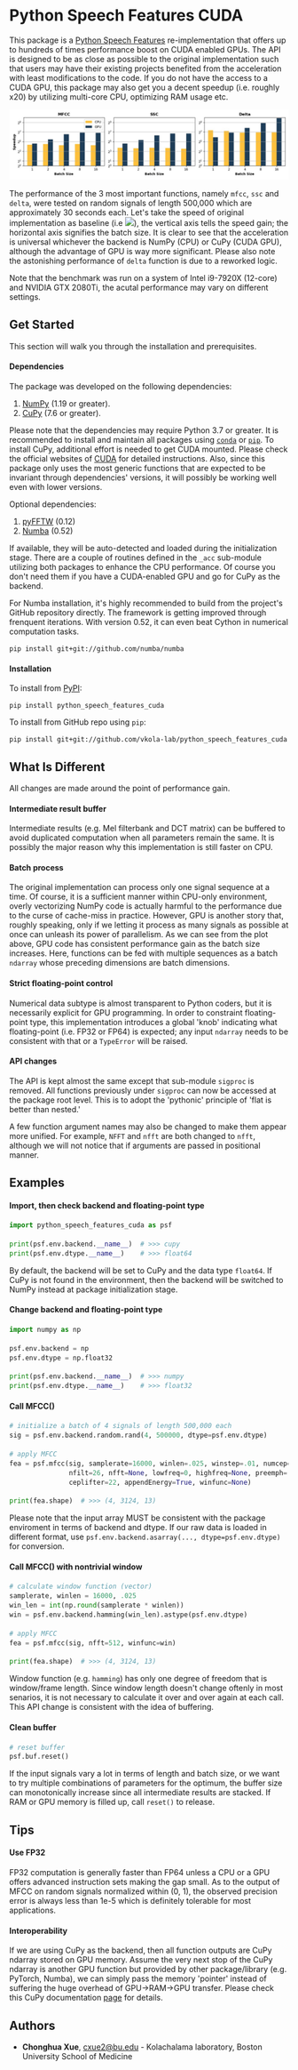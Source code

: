 # Python Speech Features CUDA

This package is a [Python Speech Features](https://github.com/jameslyons/python_speech_features) re-implementation that offers up to hundreds of times performance boost on CUDA enabled GPUs. The API is designed to be as close as possible to the original implementation such that users may have their existing projects benefited from the acceleration with least modifications to the code. If you do not have the access to a CUDA GPU, this package may also get you a decent speedup (i.e. roughly x20) by utilizing multi-core CPU, optimizing RAM usage etc.

![Speedup Plot](/readme_plot/plot_i9-7920x_rtx2080ti.jpg)

The performance of the 3 most important functions, namely `mfcc`, `ssc` and `delta`, were tested on random signals of length 500,000 which are approximately 30 seconds each. Let's take the speed of original implementation as baseline (i.e <img src="https://render.githubusercontent.com/render/math?math=2^0">), the vertical axis tells the speed gain; the horizontal axis signifies the batch size. It is clear to see that the acceleration is universal whichever the backend is NumPy (CPU) or CuPy (CUDA GPU), although the advantage of GPU is way more significant. Please also note the astonishing performance of `delta` function is due to a reworked logic.

Note that the benchmark was run on a system of Intel i9-7920X (12-core) and NVIDIA GTX 2080Ti, the acutal performance may vary on different settings.

## Get Started

This section will walk you through the installation and prerequisites.

#### Dependencies

The package was developed on the following dependencies:

1. [NumPy](https://numpy.org/) (1.19 or greater).
2. [CuPy](https://cupy.dev/) (7.6 or greater).

Please note that the dependencies may require Python 3.7 or greater. It is recommended to install and maintain all packages using [`conda`](https://www.anaconda.com/) or [`pip`](https://pypi.org/project/pip/). To install CuPy, additional effort is needed to get CUDA mounted. Please check the official websites of [CUDA](https://developer.nvidia.com/cuda-downloads) for detailed instructions. Also, since this package only uses the most generic functions that are expected to be invariant through dependencies' versions, it will possibly be working well even with lower versions.

Optional dependencies:

1. [pyFFTW](https://pypi.org/project/pyFFTW/) (0.12)
2. [Numba](http://numba.pydata.org/) (0.52)

If available, they will be auto-detected and loaded during the initialization stage. There are a couple of routines defined in the `_acc` sub-module utilizing both packages to enhance the CPU performance. Of course you don't need them if you have a CUDA-enabled GPU and go for CuPy as the backend.

For Numba installation, it's highly recommended to build from the project's GitHub repository directly. The framework is getting improved through frenquent iterations. With version 0.52, it can even beat Cython in numerical computation tasks.

```
pip install git+git://github.com/numba/numba
```

#### Installation

To install from [PyPI](https://pypi.org/project/python-speech-features-cuda/):

```
pip install python_speech_features_cuda
```

To install from GitHub repo using `pip`:

```
pip install git+git://github.com/vkola-lab/python_speech_features_cuda
```

## What Is Different

All changes are made around the point of performance gain.

#### Intermediate result buffer

Intermediate results (e.g. Mel filterbank and DCT matrix) can be buffered to avoid duplicated computation when all parameters remain the same. It is possibly the major reason why this implementation is still faster on CPU.

#### Batch process

The original implementation can process only one signal sequence at a time. Of course, it is a sufficient manner within CPU-only environment, overly vectorizing NumPy code is actually harmful to the performance due to the curse of cache-miss in practice. However, GPU is another story that, roughly speaking, only if we letting it process as many signals as possible at once can unleash its power of parallelism. As we can see from the plot above, GPU code has consistent performance gain as the batch size increases. Here, functions can be fed with multiple sequences as a batch `ndarray` whose preceding dimensions are batch dimensions.

#### Strict floating-point control

Numerical data subtype is almost transparent to Python coders, but it is necessarily explicit for GPU programming. In order to constraint floating-point type, this implementation introduces a global 'knob' indicating what floating-point (i.e. FP32 or FP64) is expected; any input `ndarray` needs to be consistent with that or a `TypeError` will be raised.

#### API changes

The API is kept almost the same except that sub-module `sigproc` is removed. All functions previously under `sigproc` can now be accessed at the package root level. This is to adopt the 'pythonic' principle of 'flat is better than nested.'

A few function argument names may also be changed to make them appear more unified. For example, `NFFT` and `nfft` are both changed to `nfft`, although we will not notice that if arguments are passed in positional manner.

## Examples

#### Import, then check backend and floating-point type

```python
import python_speech_features_cuda as psf

print(psf.env.backend.__name__)  # >>> cupy
print(psf.env.dtype.__name__)    # >>> float64
```

By default, the backend will be set to CuPy and the data type `float64`. If CuPy is not found in the environment, then the backend will be switched to NumPy instead at package initialization stage.

#### Change backend and floating-point type

```python
import numpy as np

psf.env.backend = np
psf.env.dtype = np.float32

print(psf.env.backend.__name__)  # >>> numpy
print(psf.env.dtype.__name__)    # >>> float32
```

#### Call MFCC()

```python
# initialize a batch of 4 signals of length 500,000 each
sig = psf.env.backend.random.rand(4, 500000, dtype=psf.env.dtype)

# apply MFCC
fea = psf.mfcc(sig, samplerate=16000, winlen=.025, winstep=.01, numcep=13,
               nfilt=26, nfft=None, lowfreq=0, highfreq=None, preemph=.97,
               ceplifter=22, appendEnergy=True, winfunc=None)

print(fea.shape)  # >>> (4, 3124, 13)
```

Please note that the input array MUST be consistent with the package enviroment in terms of backend and dtype. If our raw data is loaded in different format, use `psf.env.backend.asarray(..., dtype=psf.env.dtype)` for conversion.

#### Call MFCC() with nontrivial window

```python
# calculate window function (vector)
samplerate, winlen = 16000, .025
win_len = int(np.round(samplerate * winlen))
win = psf.env.backend.hamming(win_len).astype(psf.env.dtype)

# apply MFCC
fea = psf.mfcc(sig, nfft=512, winfunc=win)

print(fea.shape)  # >>> (4, 3124, 13)
```

Window function (e.g. `hamming`) has only one degree of freedom that is window/frame length. Since window length doesn't change oftenly in most senarios, it is not necessary to calculate it over and over again at each call. This API change is consistent with the idea of buffering.

#### Clean buffer

```python
# reset buffer
psf.buf.reset()
```

If the input signals vary a lot in terms of length and batch size, or we want to try multiple combinations of parameters for the optimum, the buffer size can monotonically increase since all intermediate results are stacked. If RAM or GPU memory is filled up, call `reset()` to release.

## Tips

#### Use FP32

FP32 computation is generally faster than FP64 unless a CPU or a GPU offers advanced instruction sets making the gap small. As to the output of MFCC on random signals normalized within (0, 1), the observed precision error is always less than 1e-5 which is definitely tolerable for most applications.

#### Interoperability

If we are using CuPy as the backend, then all function outputs are CuPy ndarray stored on GPU memory. Assume the very next stop of the CuPy ndarray is another GPU function but provided by other package/library (e.g. PyTorch, Numba), we can simply pass the memory 'pointer' instead of suffering the huge overhead of GPU->RAM->GPU transfer. Please check this CuPy documentation [page](https://docs.cupy.dev/en/stable/reference/interoperability.html) for details.

## Authors

* **Chonghua Xue**, cxue2@bu.edu - Kolachalama laboratory, Boston University School of Medicine
